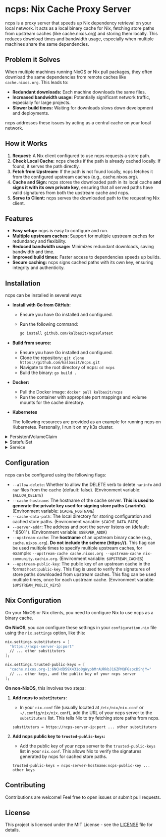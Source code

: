 # ncps: Nix Cache Proxy Server

ncps is a proxy server that speeds up Nix dependency retrieval on your local network. It acts as a local binary cache for Nix, fetching store paths from upstream caches (like cache.nixos.org) and storing them locally. This reduces download times and bandwidth usage, especially when multiple machines share the same dependencies.

## Problem it Solves

When multiple machines running NixOS or Nix pull packages, they often download the same dependencies from remote caches like `cache.nixos.org`. This leads to:

- **Redundant downloads:** Each machine downloads the same files.
- **Increased bandwidth usage:** Potentially significant network traffic, especially for large projects.
- **Slower build times:** Waiting for downloads slows down development and deployments.

ncps addresses these issues by acting as a central cache on your local network.

## How it Works

1. **Request:** A Nix client configured to use ncps requests a store path.
2. **Check Local Cache:** ncps checks if the path is already cached locally. If found, it serves the path directly.
3. **Fetch from Upstream:** If the path is not found locally, ncps fetches it from the configured upstream caches (e.g., cache.nixos.org).
4. **Cache and Sign:** ncps stores the downloaded path in its local cache **and signs it with its own private key**, ensuring that all served paths have valid signatures from both the upstream cache and ncps.
5. **Serve to Client:** ncps serves the downloaded path to the requesting Nix client.

## Features

- **Easy setup:** ncps is easy to configure and run.
- **Multiple upstream caches:** Support for multiple upstream caches for redundancy and flexibility.
- **Reduced bandwidth usage:** Minimizes redundant downloads, saving bandwidth and time.
- **Improved build times:** Faster access to dependencies speeds up builds.
- **Secure caching:** ncps signs cached paths with its own key, ensuring integrity and authenticity.

## Installation

ncps can be installed in several ways:

<!--- **Pre-built binaries:**-->
<!---->
<!--  - Download the latest release for your platform from the [release page](https://github.com/kalbasit/ncps/releases).-->
<!--  - Extract the binary and place it in your desired location.-->

- **Install with Go from GitHub:**

  - Ensure you have Go installed and configured.
  - Run the following command:

    ```bash
    go install github.com/kalbasit/ncps@latest
    ```

- **Build from source:**

  - Ensure you have Go installed and configured.
  - Clone the repository: `git clone https://github.com/kalbasit/ncps.git`
  - Navigate to the root directory of ncps: `cd ncps`
  - Build the binary: `go build .`

- **Docker:**

  - Pull the Docker image: `docker pull kalbasit/ncps`
  - Run the container with appropriate port mappings and volume mounts for the cache directory.

- **Kubernetes**

  The following resources are provided as an example for running ncps on Kubernetes. Personally, I run it on my k3s cluster.

<details>
<summary>PersistentVolumeClaim</summary>

```yaml
apiVersion: v1
kind: PersistentVolumeClaim
metadata:
  name: nix-cache
  labels:
    app: nix-cache
    tier: proxy
spec:
  accessModes:
    - ReadWriteOnce
  resources:
    requests:
      storage: 20Gi
```

</details>

<details>
<summary>StatefulSet</summary>

```yaml
apiVersion: apps/v1
kind: StatefulSet
metadata:
  name: nix-cache
  labels:
    app: nix-cache
    tier: proxy
spec:
  replicas: 1
  selector:
    matchLabels:
      app: nix-cache
      tier: proxy
  template:
    metadata:
      labels:
        app: nix-cache
        tier: proxy
    spec:
      containers:
        - image: kalbasit/ncps:latest # NOTE: It's recommended to use a tag here!
          name: nix-cache
          args:
            - /app/ncps
            - serve
            - --cache-hostname=nix-cache.yournetwork.local # TODO: Replace with your own hostname
            - --cache-data-path=/storage
            - --upstream-cache=cache.nixos.org
            - --upstream-cache=nix-community.cachix.org
            - --upstream-public-key=cache.nixos.org-1:6NCHdD59X431o0gWypbMrAURkbJ16ZPMQFGspcDShjY=
            - --upstream-public-key=nix-community.cachix.org-1:mB9FSh9qf2dCimDSUo8Zy7bkq5CX+/rkCWyvRCYg3Fs=
          ports:
            - containerPort: 8501
              name: http-web
          volumeMounts:
            - name: nix-cache-persistent-storage
              mountPath: /storage
      volumes:
        - name: nix-cache-persistent-storage
          persistentVolumeClaim:
            claimName: nix-cache
```

</details>

<details>
<summary>Service</summary>

```yaml
apiVersion: v1
kind: Service
metadata:
  name: nix-cache
  labels:
    app: nix-cache
    tier: proxy
spec:
  type: ClusterIP
  ports:
    - name: http-web
      port: 8501
  selector:
    app: nix-cache
    tier: proxy
```

</details>

## Configuration

ncps can be configured using the following flags:

- `--allow-delete`: Whether to allow the DELETE verb to delete `narinfo` and `nar` files from the cache (default: false). (Environment variable: `$ALLOW_DELETE`)
- `--cache-hostname`: The hostname of the cache server. **This is used to generate the private key used for signing store paths (.narinfo).** (Environment variable: `$CACHE_HOSTNAME`)
- `--cache-data-path`: The local directory for storing configuration and cached store paths. (Environment variable: `$CACHE_DATA_PATH`)
- `--server-addr`: The address and port the server listens on (default: ":8501"). (Environment variable: `$SERVER_ADDR`)
- `--upstream-cache`: The **hostname** of an upstream binary cache (e.g., `cache.nixos.org`). **Do not include the scheme (https://).** This flag can be used multiple times to specify multiple upstream caches, for example: `--upstream-cache cache.nixos.org --upstream-cache nix-community.cachix.org`. (Environment variable: `$UPSTREAM_CACHES`)
- `--upstream-public-key`: The public key of an upstream cache in the format `host:public-key`. This flag is used to verify the signatures of store paths downloaded from upstream caches. This flag can be used multiple times, once for each upstream cache. (Environment variable: `$UPSTREAM_PUBLIC_KEYS`)

## Nix Configuration

On your NixOS or Nix clients, you need to configure Nix to use ncps as a binary cache.

**On NixOS**, you can configure these settings in your `configuration.nix` file using the `nix.settings` option, like this:

```nix
nix.settings.substituters = [
  "https://ncps-server-ip:port"
  // ... other substituters
];

nix.settings.trusted-public-keys = [
  "cache.nixos.org-1:6NCHdD59X431o0gWypbMrAURkbJ16ZPMQFGspcDShjY="
  // ... other keys, and the public key of your ncps server
];
```

**On non-NixOS**, this involves two steps:

1. **Add ncps to `substituters`:**

   - In your `nix.conf` file (usually located at `/etc/nix/nix.conf` or `~/.config/nix/nix.conf`), add the URL of your ncps server to the `substituters` list. This tells Nix to try fetching store paths from ncps.

   ```
   substituters = https://ncps-server-ip:port ... other substituters
   ```

2. **Add ncps public key to `trusted-public-keys`:**

   - Add the public key of your ncps server to the `trusted-public-keys` list in your `nix.conf`. This allows Nix to verify the signatures generated by ncps for cached store paths.

   ```
   trusted-public-keys = ncps-server-hostname:ncps-public-key ... other keys
   ```

## Contributing

Contributions are welcome! Feel free to open issues or submit pull requests.

## License

This project is licensed under the MIT License - see the [LICENSE](/LICENSE) file for details.
